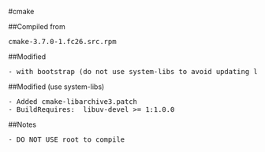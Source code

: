 #cmake

##Compiled from
<pre>cmake-3.7.0-1.fc26.src.rpm</pre>

##Modified
<pre>
- with bootstrap (do not use system-libs to avoid updating libuv)
</pre>

##Modified (use system-libs)
<pre>
- Added cmake-libarchive3.patch
- BuildRequires:  libuv-devel >= 1:1.0.0
</pre>

##Notes
<pre>
- DO NOT USE root to compile
</pre>
